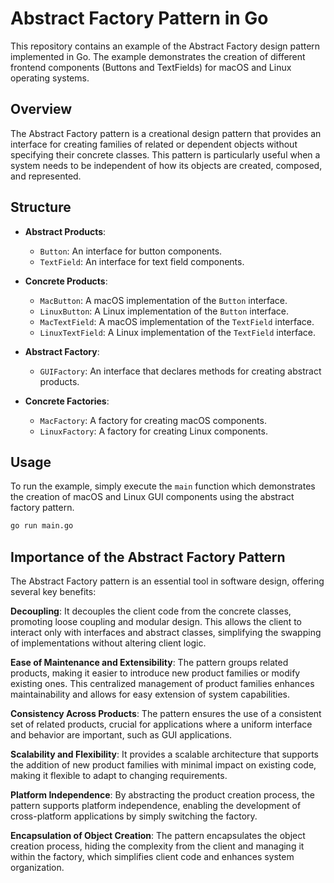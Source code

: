 # Abstract Factory Pattern in Go

This repository contains an example of the Abstract Factory design pattern implemented in Go. The example demonstrates the creation of different frontend components (Buttons and TextFields) for macOS and Linux operating systems.

## Overview

The Abstract Factory pattern is a creational design pattern that provides an interface for creating families of related or dependent objects without specifying their concrete classes. This pattern is particularly useful when a system needs to be independent of how its objects are created, composed, and represented.

## Structure

- **Abstract Products**: 
  - `Button`: An interface for button components.
  - `TextField`: An interface for text field components.

- **Concrete Products**: 
  - `MacButton`: A macOS implementation of the `Button` interface.
  - `LinuxButton`: A Linux implementation of the `Button` interface.
  - `MacTextField`: A macOS implementation of the `TextField` interface.
  - `LinuxTextField`: A Linux implementation of the `TextField` interface.

- **Abstract Factory**: 
  - `GUIFactory`: An interface that declares methods for creating abstract products.

- **Concrete Factories**: 
  - `MacFactory`: A factory for creating macOS components.
  - `LinuxFactory`: A factory for creating Linux components.

## Usage

To run the example, simply execute the `main` function which demonstrates the creation of macOS and Linux GUI components using the abstract factory pattern.

```bash
go run main.go
```

## Importance of the Abstract Factory Pattern

The Abstract Factory pattern is an essential tool in software design, offering several key benefits:

**Decoupling**: It decouples the client code from the concrete classes, promoting loose coupling and modular design. This allows the client to interact only with interfaces and abstract classes, simplifying the swapping of implementations without altering client logic.

**Ease of Maintenance and Extensibility**: The pattern groups related products, making it easier to introduce new product families or modify existing ones. This centralized management of product families enhances maintainability and allows for easy extension of system capabilities.

**Consistency Across Products**: The pattern ensures the use of a consistent set of related products, crucial for applications where a uniform interface and behavior are important, such as GUI applications.

**Scalability and Flexibility**: It provides a scalable architecture that supports the addition of new product families with minimal impact on existing code, making it flexible to adapt to changing requirements.

**Platform Independence**: By abstracting the product creation process, the pattern supports platform independence, enabling the development of cross-platform applications by simply switching the factory.

**Encapsulation of Object Creation**: The pattern encapsulates the object creation process, hiding the complexity from the client and managing it within the factory, which simplifies client code and enhances system organization.